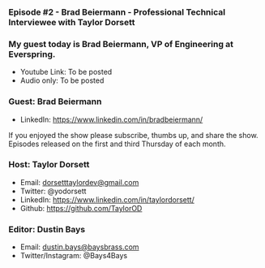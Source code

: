 ### Episode #2 - Brad Beiermann - Professional Technical Interviewee with Taylor Dorsett

### My guest today is Brad Beiermann, VP of Engineering at Everspring. 

- Youtube Link: To be posted
- Audio only: To be posted

### Guest: Brad Beiermann
- LinkedIn: https://www.linkedin.com/in/bradbeiermann/

If you enjoyed the show please subscribe, thumbs up, and share the show. 
Episodes released on the first and third Thursday of each month.

### Host: Taylor Dorsett
- Email: dorsetttaylordev@gmail.com
- Twitter: @yodorsett
- LinkedIn: https://www.linkedin.com/in/taylordorsett/
- Github: https://github.com/TaylorOD

### Editor: Dustin Bays
- Email: dustin.bays@baysbrass.com
- Twitter/Instagram: @Bays4Bays
